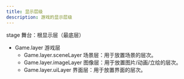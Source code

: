 ```yaml
---
title: 显示层级
description: 游戏的显示层级
---
```


stage 舞台：根显示层（最底层）

- Game.layer 游戏层
  - Game.layer.sceneLayer 场景层：用于放置场景的层次。
  - Game.layer.imageLayer 图像层：用于放置图片/动画/立绘的层次。
  - Game.layer.uiLayer 界面层：用于放置界面的层次。
